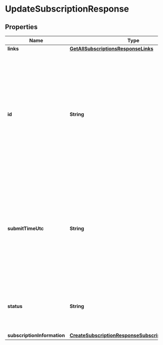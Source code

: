 
# UpdateSubscriptionResponse

## Properties
Name | Type | Description | Notes
------------ | ------------- | ------------- | -------------
**links** | [**GetAllSubscriptionsResponseLinks**](GetAllSubscriptionsResponseLinks.md) |  |  [optional]
**id** | **String** | An unique identification number generated by Cybersource to identify the submitted request. Returned by all services. It is also appended to the endpoint of the resource. On incremental authorizations, this value with be the same as the identification number returned in the original authorization response.  |  [optional]
**submitTimeUtc** | **String** | Time of request in UTC. Format: &#x60;YYYY-MM-DDThh:mm:ssZ&#x60; **Example** &#x60;2016-08-11T22:47:57Z&#x60; equals August 11, 2016, at 22:47:57 (10:47:57 p.m.). The &#x60;T&#x60; separates the date and the time. The &#x60;Z&#x60; indicates UTC.  Returned by Cybersource for all services.  |  [optional]
**status** | **String** | The status of the submitted transaction.  Possible values:  - COMPLETED  - PENDING_REVIEW  - DECLINED  - INVALID_REQUEST  |  [optional]
**subscriptionInformation** | [**CreateSubscriptionResponseSubscriptionInformation**](CreateSubscriptionResponseSubscriptionInformation.md) |  |  [optional]



